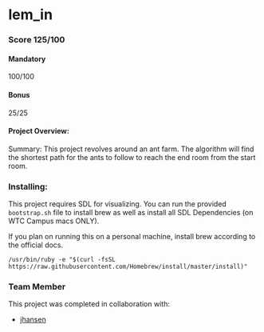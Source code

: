 # lem_in

### Score 125/100
#### Mandatory
100/100

#### Bonus
25/25

#### Project Overview:
Summary: This project revolves around an ant farm. The algorithm will find the shortest path for the ants to follow to reach the end room from the start room.

### Installing:
This project requires SDL for visualizing. You can run the provided `bootstrap.sh` file to install brew as well as install all SDL Dependencies (on WTC Campus macs ONLY).

If you plan on running this on a personal machine, install brew according to the official docs.

`/usr/bin/ruby -e "$(curl -fsSL https://raw.githubusercontent.com/Homebrew/install/master/install)"`

### Team Member
This project was completed in collaboration with:
- [jhansen](https://github.com/jadonhansen)
